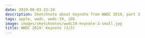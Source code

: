 ```yaml
---
date: 2019-06-03 22:18
description: Sketchnote about keynote from WWDC 2019, part 3
tags: apple, wwdc, wwdc-19, iOS
image: images/sketchnotes/wwdc19-keynote-3-small.jpg
title: WWDC 2019: Keynote (3/3)
---
```


